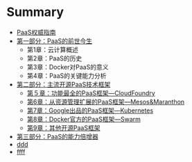 # Summary

* [PaaS权威指南](README.md)
* [第一部分：PaaS的前世今生](第一部分.md)
    * 第1章：云计算概述
    * 第2章：PaaS的历史
    * 第3章：Docker对PaaS的意义
    * 第4章：PaaS的关键能力分析
* [第二部分：主流开源PaaS技术框架](第二部分.md)
    * [第５章：功能最全的PaaS框架—CloudFoundry](第五章：功能最全的paas框架—cloudfoundry.md)
    * [第6章：从资源管理扩展的PaaS框架—Mesos&Maranthon](第6章：从资源管理扩展的paas框架—mesosmaranthon.md)
    * [第7章：Google出品的PaaS框架—Kubernetes](第7章：google出品的paas框架—kubernetes.md)
    * [第8章：Docker官方的PaaS框架—Swarm](第8章：docker官方的paas框架—swarm.md)
    * [第9章：其他开源PaaS框架](第9章：其他开源paas框架.md)
* [第三部分：PaaS的能力倍增器](第三部分：paas的能力倍增器.md)
* [ddd](ddd.md)
* [ffff](ffff.md)

